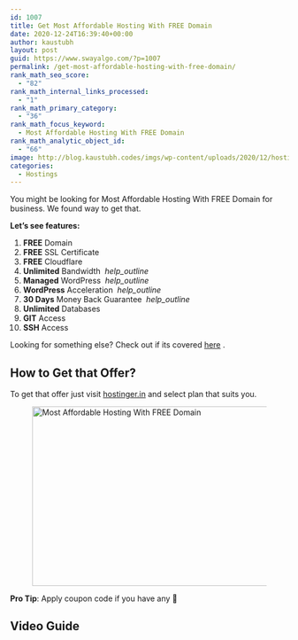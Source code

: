 ```yaml
---
id: 1007
title: Get Most Affordable Hosting With FREE Domain
date: 2020-12-24T16:39:40+00:00
author: kaustubh
layout: post
guid: https://www.swayalgo.com/?p=1007
permalink: /get-most-affordable-hosting-with-free-domain/
rank_math_seo_score:
  - "82"
rank_math_internal_links_processed:
  - "1"
rank_math_primary_category:
  - "36"
rank_math_focus_keyword:
  - Most Affordable Hosting With FREE Domain
rank_math_analytic_object_id:
  - "66"
image: http://blog.kaustubh.codes/imgs/wp-content/uploads/2020/12/hostinger-1200x675.png
categories:
  - Hostings
---
```

You might be looking for Most Affordable Hosting With FREE Domain for business. We found way to get that. 

**Let&#8217;s see features:**

  1. **FREE** Domain
  2. **FREE** SSL Certificate
  3. **FREE** Cloudflare
  4. **Unlimited** Bandwidth &nbsp;_help_outline_
  5. **Managed** WordPress &nbsp;_help_outline_
  6. **WordPress** Acceleration &nbsp;_help_outline_
  7. **30 Days** Money Back Guarantee &nbsp;_help_outline_
  8. **Unlimited** Databases
  9. **GIT** Access &nbsp;
 10. **SSH** Access

Looking for something else? Check out if its covered <a aria-label="here (opens in a new tab)" href="https://www.swayalgo.com/hostinger/" target="_blank" rel="noreferrer noopener sponsored" class="rank-math-link">here</a> .

## How to Get that Offer?

To get that offer just visit <a aria-label="hostinger.in (opens in a new tab)" href="https://www.swayalgo.com/hostinger/" target="_blank" rel="noreferrer noopener sponsored" class="rank-math-link">hostinger.in</a> and select plan that suits you.<figure class="wp-block-image size-large">

<img loading="lazy" width="1012" height="324" src="http://blog.kaustubh.codes/imgs/wp-content/uploads/2020/12/image-4.png" alt="Most Affordable Hosting With FREE Domain" class="wp-image-1008" srcset="https://blog.kaustubh.codes/wp-content/uploads/2020/12/image-4.png 1012w, https://blog.kaustubh.codes/wp-content/uploads/2020/12/image-4-300x96.png 300w, https://blog.kaustubh.codes/wp-content/uploads/2020/12/image-4-768x246.png 768w" sizes="(max-width: 1012px) 100vw, 1012px" /> </figure> 

**Pro Tip**: Apply coupon code if you have any 🙂

## Video Guide<figure class="wp-block-embed is-type-video is-provider-youtube wp-block-embed-youtube wp-embed-aspect-16-9 wp-has-aspect-ratio">

<div class="wp-block-embed__wrapper">
</div></figure>